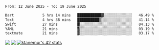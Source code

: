 <!--START_SECTION:waka-->

```txt
From: 12 June 2025 - To: 19 June 2025

Dart             5 hrs 14 mins   ███████████▓░░░░░░░░░░░░░   46.49 %
Text             4 hrs 38 mins   ██████████▒░░░░░░░░░░░░░░   41.14 %
Swift            27 mins         █░░░░░░░░░░░░░░░░░░░░░░░░   04.13 %
YAML             21 mins         ▓░░░░░░░░░░░░░░░░░░░░░░░░   03.19 %
textmate         21 mins         ▓░░░░░░░░░░░░░░░░░░░░░░░░   03.17 %
```

<!--END_SECTION:waka-->
<a href="https://github.com/anuraghazra/github-readme-stats">
  <img align="left" src="https://github-readme-stats.vercel.app/api?username=Tanesan&count_private=true&show_icons=true" />
<img align="left" src="https://github-readme-stats.vercel.app/api/top-langs/?username=Tanesan" />
</a>

[![ktanemur's 42 stats](https://badge42.vercel.app/api/v2/cl1wslf6s002109l771rng2w8/stats?cursusId=21&coalitionId=62)](https://github.com/JaeSeoKim/badge42)
